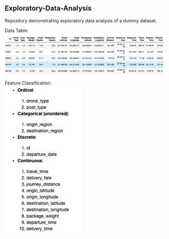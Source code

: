 ## Exploratory-Data-Analysis

Repository demonstrating exploratory data analysis of a dummy dataset.

Data Table:
<br/>
![Test Image](1.png)

Feature Classification:
<br/>
![Test Image - 2](2.png)